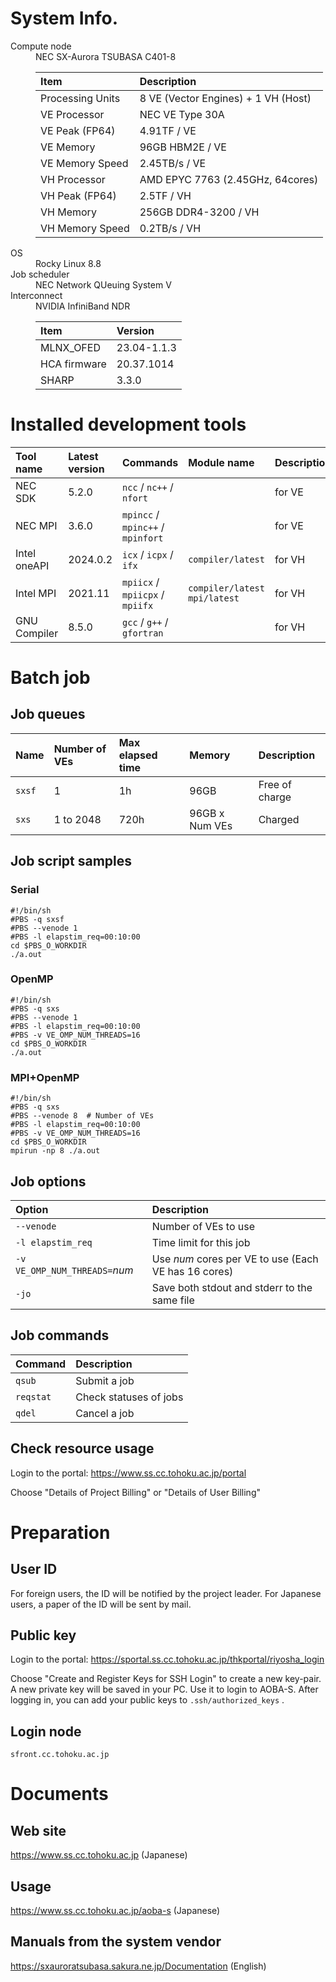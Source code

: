 # System Info.
<dl>
<dt> Compute node</dt> 
<dd>NEC SX-Aurora TSUBASA C401-8

|Item | Description |
|:---------------|:---------------|
|Processing Units|8 VE (Vector Engines) + 1 VH (Host)|
|VE Processor    |NEC VE Type 30A|
|VE Peak (FP64)  |4.91TF / VE|
|VE Memory       |96GB HBM2E / VE|
|VE Memory Speed |2.45TB/s / VE|
|VH Processor    |AMD EPYC 7763 (2.45GHz, 64cores)|
|VH Peak (FP64)  |2.5TF / VH|
|VH Memory</dt>  |256GB DDR4-3200 / VH|
|VH Memory Speed |0.2TB/s / VH|
</dd>

<dt> OS</dt>
<dd> Rocky Linux 8.8</dd>
<dt> Job scheduler</dt>
<dd>NEC Network QUeuing System V</dd>
<dt> Interconnect </dt>
<dd>NVIDIA InfiniBand NDR 

|Item | Version |
|:----|:----|
|MLNX_OFED   | 23.04-1.1.3|
|HCA firmware| 20.37.1014|
|SHARP       | 3.3.0|
</dd>
</dl>

# Installed development tools

|Tool name |Latest version | Commands | Module name | Description |
|:---------|:--------------|:---------|:------------|:------------|
| NEC SDK  | 5.2.0 | `ncc` / `nc++` / `nfort` |  | for VE|
| NEC MPI | 3.6.0 | `mpincc` / `mpinc++` / `mpinfort` |  | for VE |
| Intel oneAPI | 2024.0.2 | `icx` / `icpx` / `ifx` | `compiler/latest` | for VH |
| Intel MPI | 2021.11 | `mpiicx` / `mpiicpx` / `mpiifx` | `compiler/latest`<br>`mpi/latest` | for VH |
| GNU Compiler | 8.5.0 | `gcc` / `g++` / `gfortran` |   | for VH |

# Batch job
## Job queues

| Name | Number of VEs | Max elapsed time | Memory | Description |
|:-----|:--------------|:-----------------|:-------|:------------|
| `sxsf` | 1 | 1h | 96GB | Free of charge |
| `sxs` | 1 to 2048 | 720h | 96GB x Num VEs | Charged |

## Job script samples

### Serial
```
#!/bin/sh
#PBS -q sxsf
#PBS --venode 1
#PBS -l elapstim_req=00:10:00
cd $PBS_O_WORKDIR
./a.out
```

### OpenMP
```
#!/bin/sh
#PBS -q sxs
#PBS --venode 1
#PBS -l elapstim_req=00:10:00
#PBS -v VE_OMP_NUM_THREADS=16  
cd $PBS_O_WORKDIR
./a.out
```

### MPI+OpenMP
```
#!/bin/sh
#PBS -q sxs
#PBS --venode 8  # Number of VEs 
#PBS -l elapstim_req=00:10:00
#PBS -v VE_OMP_NUM_THREADS=16  
cd $PBS_O_WORKDIR
mpirun -np 8 ./a.out
```

## Job options

| Option | Description|
|:-------|:-----------|
| `--venode` | Number of VEs to use |
| `-l elapstim_req` | Time limit for this job |
| `-v VE_OMP_NUM_THREADS=`*num* | Use *num* cores per VE to use (Each VE has 16 cores) |
| `-jo` | Save both stdout and stderr to the same file |

## Job commands
|Command | Description |
|:-------|:--------|
|`qsub`  | Submit a job |
|`reqstat` | Check statuses of jobs |
|`qdel` | Cancel a job |

## Check resource usage
Login to the portal: <https://www.ss.cc.tohoku.ac.jp/portal>

Choose "Details of Project Billing" or "Details of User Billing"

# Preparation

## User ID
For foreign users, the ID will be notified by the project leader.
For Japanese users, a paper of the ID will be sent by mail.

## Public key 
Login to the portal: <https://sportal.ss.cc.tohoku.ac.jp/thkportal/riyosha_login>

Choose "Create and Register Keys for SSH Login" to create a new key-pair.
A new private key will be saved in your PC.
Use it to login to AOBA-S.
After logging in, you can add your public keys to `.ssh/authorized_keys` .

## Login node
 `sfront.cc.tohoku.ac.jp`

# Documents
## Web site
<https://www.ss.cc.tohoku.ac.jp>
(Japanese)

## Usage
<https://www.ss.cc.tohoku.ac.jp/aoba-s>
(Japanese)

## Manuals from the system vendor
<https://sxauroratsubasa.sakura.ne.jp/Documentation>
(English)

